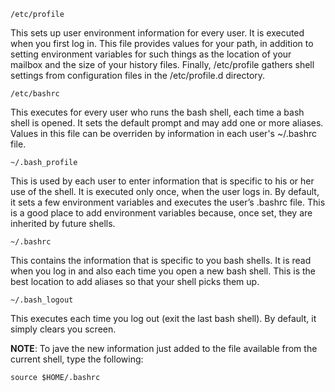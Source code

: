 
`/etc/profile`

This sets up user environment information for every user. It is executed
when you first log in. This file provides values for your path, in addition
to setting environment variables for such things as the location of your
mailbox and the size of your history files. Finally, /etc/profile gathers
shell settings from configuration files in the /etc/profile.d directory.

`/etc/bashrc`

This executes for every user who runs the bash shell, each time a bash
shell is opened. It sets the default prompt and may add one or more
aliases. Values in this file can be overriden by information in each 
user's ~/.bashrc file.

`~/.bash_profile`

This is used by each user to enter information that is specific to his or
her use of the shell. It is executed only once, when the user logs in. By
default, it sets a few environment variables and executes the user’s
.bashrc file. This is a good place to add environment variables
because, once set, they are inherited by future shells.

`~/.bashrc`

This contains the information that is specific to you bash shells. It is
read when you log in and also each time you open a new bash shell.
This is the best location to add aliases so that your shell picks them up.

`~/.bash_logout`

This executes each time you log out (exit the last bash shell). By default,
it simply clears you screen.


**NOTE**: To jave the new information just added to the file available
from the current shell, type the following:

`source $HOME/.bashrc`
